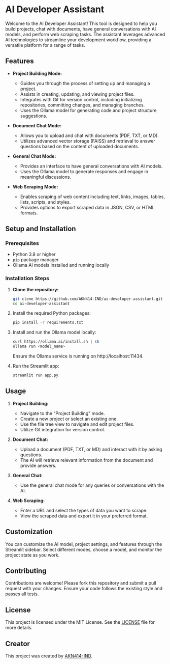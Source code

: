 # AI Developer Assistant

Welcome to the AI Developer Assistant! This tool is designed to help you build projects, chat with documents, have general conversations with AI models, and perform web scraping tasks. The assistant leverages advanced AI technologies to streamline your development workflow, providing a versatile platform for a range of tasks.

## Features

- **Project Building Mode:**
  - Guides you through the process of setting up and managing a project.
  - Assists in creating, updating, and viewing project files.
  - Integrates with Git for version control, including initializing repositories, committing changes, and managing branches.
  - Uses the Ollama model for generating code and project structure suggestions.

- **Document Chat Mode:**
  - Allows you to upload and chat with documents (PDF, TXT, or MD).
  - Utilizes advanced vector storage (FAISS) and retrieval to answer questions based on the content of uploaded documents.

- **General Chat Mode:**
  - Provides an interface to have general conversations with AI models.
  - Uses the Ollama model to generate responses and engage in meaningful discussions.

- **Web Scraping Mode:**
  - Enables scraping of web content including text, links, images, tables, lists, scripts, and styles.
  - Provides options to export scraped data in JSON, CSV, or HTML formats.

## Setup and Installation

### Prerequisites

- Python 3.8 or higher
- `pip` package manager
- Ollama AI models installed and running locally

### Installation Steps

1. **Clone the repository:**

   ```bash
   git clone https://github.com/AKN414-IND/ai-developer-assistant.git
   cd ai-developer-assistant
   ```

2. Install the required Python packages:
   ```bash
   pip install -r requirements.txt
   ```

3. Install and run the Ollama model locally:
   ```bash
   curl https://ollama.ai/install.sh | sh
   ollama run <model_name>
   ```
   Ensure the Ollama service is running on http://localhost:11434.

4. Run the Streamlit app:
   ```bash
   streamlit run app.py
   ```

## Usage

1. **Project Building:**
   - Navigate to the "Project Building" mode.
   - Create a new project or select an existing one.
   - Use the file tree view to navigate and edit project files.
   - Utilize Git integration for version control.

2. **Document Chat:**
   - Upload a document (PDF, TXT, or MD) and interact with it by asking questions.
   - The AI will retrieve relevant information from the document and provide answers.

3. **General Chat:**
   - Use the general chat mode for any queries or conversations with the AI.

4. **Web Scraping:**
   - Enter a URL and select the types of data you want to scrape.
   - View the scraped data and export it in your preferred format.

## Customization

You can customize the AI model, project settings, and features through the Streamlit sidebar. Select different modes, choose a model, and monitor the project state as you work.

## Contributing

Contributions are welcome! Please fork this repository and submit a pull request with your changes. Ensure your code follows the existing style and passes all tests.

## License

This project is licensed under the MIT License. See the [LICENSE](/LICENSE) file for more details.

## Creator

This project was created by [AKN414-IND](https://github.com/AKN414-IND).
